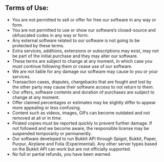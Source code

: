 ## Terms of Use:
* You are not permitted to sell or offer for free our software in any way or form.
* You are not permitted to use or show our software’s closed-source and obfuscated codes in any way or form.
* Any external software related to our software is not going to be protected by these terms.
* Extra services, additions, extensions or subscriptions may exist, may not be part of the initial purchase and they may alter our software.
* These terms are subject to change at any moment, in which case you must continue following them or cease use of our software.
* We are not liable for any damage our software may cause to you or your services.
* Transaction cases, disputes, chargebacks that are fought and lost by the other party may cause their software access to not return to them.
* Our offers, software contents and duration of purchases are subject to change at any moment.
* Offer claimed percentages or estimates may be slightly differ to appear more appealing or less confusing.
* Content such as videos, images, GIFs can become outdated and not removed at all or in time.
* Pirated copies must be reported quickly to prevent further damage. If not followed and we become aware, the responsible license may be suspended temporarily or permanently.
* Our software developed to run Bukkit API through Spigot, Bukkit, Paper, Purpur, Airplane and Folia (Experimental). Any other server types based on the Bukkit API can work but are not officially supported.
* No full or partial refunds, you have been warned.
